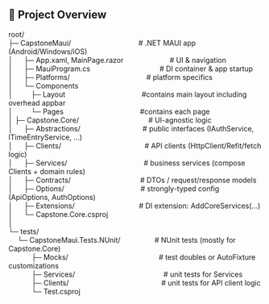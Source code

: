 ## 📂 Project Overview

root/  
├─ CapstoneMaui/ &emsp;&emsp;&emsp;&emsp;&emsp;&emsp;&emsp;&emsp;&emsp; # .NET MAUI app (Android/Windows/iOS)  
│ &emsp; ├─ App.xaml, MainPage.razor &emsp;&emsp;&emsp;&emsp;&emsp;&emsp; # UI & navigation  
│ &emsp; ├─ MauiProgram.cs &emsp;&emsp;&emsp;&emsp;&emsp;&emsp;&emsp;&emsp;&emsp;&nbsp; # DI container & app startup  
│ &emsp; ├─ Platforms/ &emsp;&emsp;&emsp;&emsp;&emsp;&emsp;&emsp;&emsp;&emsp;&emsp;&nbsp; # platform specifics  
│ &emsp; └─ Components  
│ &emsp;&emsp; ├─ Layout &emsp;&emsp;&emsp;&emsp;&emsp;&emsp;&emsp;&emsp;&emsp;&emsp;&nbsp; #contains main layout including overhead appbar  
│ &emsp;&emsp; └─ Pages  &emsp;&emsp;&emsp;&emsp;&emsp;&emsp;&emsp;&emsp;&emsp;&emsp;&nbsp; #contains each page  
│
├─ Capstone.Core/ &emsp;&emsp;&emsp;&emsp;&emsp;&emsp;&emsp;&emsp;&emsp;&nbsp; # UI-agnostic logic  
│ &emsp; ├─ Abstractions/ &emsp;&emsp;&emsp;&emsp;&emsp;&emsp;&emsp;&emsp;&nbsp; # public interfaces (IAuthService, ITimeEntryService, ...)  
│ &emsp; ├─ Clients/ &emsp;&emsp;&emsp;&emsp;&emsp;&emsp;&emsp;&emsp;&emsp;&emsp;&emsp;&nbsp; # API clients (HttpClient/Refit/fetch logic)  
│ &emsp; ├─ Services/ &emsp;&emsp;&emsp;&emsp;&emsp;&emsp;&emsp;&emsp;&emsp;&emsp;&nbsp; # business services (compose Clients + domain rules)  
│ &emsp; ├─ Contracts/ &emsp;&emsp;&emsp;&emsp;&emsp;&emsp;&emsp;&emsp;&emsp;&nbsp; # DTOs / request/response models  
│ &emsp; ├─ Options/ &emsp;&emsp;&emsp;&emsp;&emsp;&emsp;&emsp;&emsp;&emsp;&emsp;&nbsp; # strongly-typed config (ApiOptions, AuthOptions)  
│ &emsp; ├─ Extensions/ &emsp;&emsp;&emsp;&emsp;&emsp;&emsp;&emsp;&emsp;&nbsp;&nbsp; # DI extension: AddCoreServices(...)  
│ &emsp; └─ Capstone.Core.csproj  
│  
└─ tests/  
&emsp; └─ CapstoneMaui.Tests.NUnit/ &emsp;&emsp;&emsp;&emsp;&nbsp; # NUnit tests (mostly for Capstone.Core)  
&emsp;&emsp;&emsp; ├─ Mocks/ &emsp;&emsp;&emsp;&emsp;&emsp;&emsp;&emsp;&emsp;&emsp;&emsp;&emsp;&emsp;&nbsp; # test doubles or AutoFixture customizations  
&emsp;&emsp;&emsp; ├─ Services/ &emsp;&emsp;&emsp;&emsp;&emsp;&emsp;&emsp;&emsp;&emsp;&emsp;&emsp;&emsp; # unit tests for Services  
&emsp;&emsp;&emsp; ├─ Clients/ &emsp;&emsp;&emsp;&emsp;&emsp;&emsp;&emsp;&emsp;&emsp;&emsp;&emsp;&emsp;&nbsp;&nbsp; # unit tests for API client logic  
&emsp;&emsp;&emsp; └─ Test.csproj  



